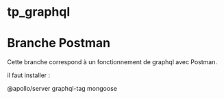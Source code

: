 # tp_graphql

# Branche Postman

Cette branche correspond à un fonctionnement de graphql avec Postman.

il faut installer :

@apollo/server
graphql-tag
mongoose
